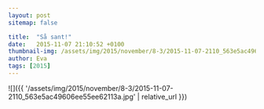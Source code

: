 ```yaml
---
layout: post
sitemap: false

title:  "Så sant!"
date:   2015-11-07 21:10:52 +0100
thumbnail-img: /assets/img/2015/november/8-3/2015-11-07-2110_563e5ac49606ee55ee62113a.jpg
author: Eva
tags: [2015]
---
```




![]({{ '/assets/img/2015/november/8-3/2015-11-07-2110_563e5ac49606ee55ee62113a.jpg'  | relative_url }})

